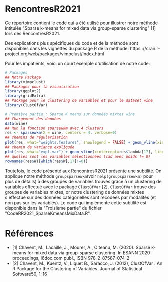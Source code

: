 # RencontresR2021

Ce répertoire contient le code qui a été utilisé pour illustrer notre méthode intitulée "Sparse k-means for mixed data via group-sparse
clustering" [1] lors des RencontresR2021.

Des explications plus spécifiques du code et de la méthode sont disponibles dans les vignettes du package R de la méthode:
https ://cran.r-project.org/web/packages/vimpclust/index.html

Pour les impatients, voici un court exemple d'utilisation de notre code:

```R  
# Packages
## Notre Package
library(vimpclust)
## Packages pour la visualisation
library(ggplot2)
library(gridExtra)
## Package pour le clustering de variables et pour le dataset wine
library(ClustOfVar)

# Première partie : Sparse K means sur données mixtes wine
## Chargement des données
data(wine)
## Run la fonction sparsewkm avec 4 clusters
res <- sparsewkm(X = wine, centers = 4, verbose=0)
## chemins de régularisation
plot(res, what="weights.features", showlegend = FALSE) + geom_vline(xintercept=res$lambda[17], linetype="dashed")
## chemin de variance expliquée
plot(res, what="expl.var") + geom_vline(xintercept=res$lambda[17], linetype="dashed")
## quelles sont les variables sélectionnées (cad avec poids != 0)
rownames(res$W)[which(res$W[,17]!=0)]
```

Toutefois, le code présenté aux RencontresR2021 présente une subtilité. On applique notre méthode `groupsparsewkm`(voir `help(groupsparsewkm)` pour plus de détails) à des groupes de variables trouvés grâce à un clustering de variables effectué avec le package `ClustOfVar` [2]. `ClustOfVar` trouve des groupes de variables mixtes, or notre clustering de données mixtes s'effectue sur des données catégorielles sont recodées par modalités (et non pas sur les variables). Le code qui implémente cette subtilité est disponible dans la "Troisième partie" du fichier "CodeRR2021_SparseKmeansMixData.R".


# Références 
* [1] Chavent, M., Lacaille, J., Mourer, A., Olteanu, M. (2020). Sparse k-means for mixed data via group-sparse clustering. In ESANN 2020 proceedings, i6doc.com publ., ISBN 978-2-87587-074-2
* [2] Chavent, M., Kuentz, V., Liquet B., Saracco, J. (2012), ClustOfVar : An R Package for the Clustering of Variables. Journal of Statistical Software50, 1-16
